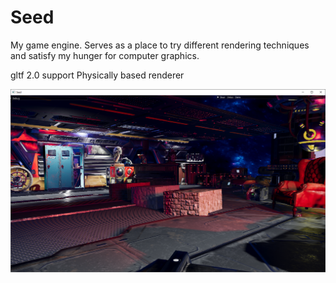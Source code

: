 # Seed
My game engine. Serves as a place to try different rendering techniques and satisfy my hunger for computer graphics.

gltf 2.0 support
Physically based renderer

![example scene](https://github.com/petrmohelnik/Seed/raw/master/images/example.png "example scene")
